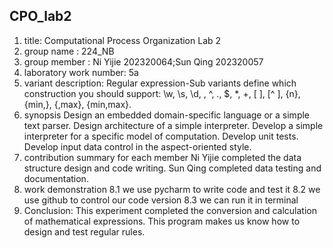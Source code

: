 ## CPO_lab2

1. title: Computational Process Organization Lab 2
2. group name : 224_NB
3. group member : Ni Yijie 202320064;Sun Qing 202320057
4. laboratory work number: 5a
5. variant description: Regular expression-Sub variants define which construction you should support:
   \w, \s, \d, \, ^, ., $, *, +, [ ], \[^ ], {n}, {min,}, {,max}, {min,max}.
6. synopsis
    Design an embedded domain-specific language or a simple text parser.
    Design architecture of a simple interpreter.
    Develop a simple interpreter for a specific model of computation.
    Develop unit tests.
    Develop input data control in the aspect-oriented style.
7. contribution summary for each member
    Ni Yijie completed the data structure design and code writing.
    Sun Qing completed data testing and documentation.
8. work demonstration
    8.1 we use pycharm to write code and test it
    8.2 we use github to control our code version
    8.3 we can run it in terminal
9. Conclusion: This experiment completed the conversion and calculation of mathematical expressions. 
   This program makes us know how to design and test regular rules.
